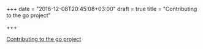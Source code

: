 +++
date = "2016-12-08T20:45:08+03:00"
draft = true
title = "Contributing to the go project"

+++

<p><a href="https://blog.gopheracademy.com/advent-2016/contributing-to-the-go-project">Contributing to the go project</a></p>
